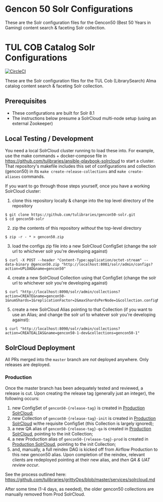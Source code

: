 # Gencon 50 Solr Configurations

These are the Solr configuration files for the Gencon50 (Best 50 Years in Gaming) content search & faceting Solr collection.
# TUL COB Catalog Solr Configurations
[![CircleCI](https://circleci.com/gh/tulibraries/gencon50-solr.svg?style=svg)](https://circleci.com/gh/tulibraries/gencon50-solr)

These are the Solr configuration files for the TUL Cob (LibrarySearch) Alma catalog content search & faceting Solr collection.

## Prerequisites

- These configurations are built for Solr 8.1
- The instructions below presume a SolrCloud multi-node setup (using an external Zookeeper)

## Local Testing / Development

You need a local SolrCloud cluster running to load these into. For example, use the make commands + docker-compose file in https://github.com/tulibraries/ansible-playbook-solrcloud to start a cluster. That repository's makefile includes this set of configurations and collection (gencon50) in its `make create-release-collections` and `make create-aliases` commands.

If you want to go through those steps yourself, once you have a working SolrCloud cluster:

1. clone this repository locally & change into the top level directory of the repository

```
$ git clone https://github.com/tulibraries/gencon50-solr.git
$ cd gencon50-solr
```

2. zip the contents of this repository *without* the top-level directory

```
$ zip -r - * > gencon50.zip
```

3. load the configs zip file into a new SolrCloud ConfigSet (change the solr url to whichever solr you're developing against)

```
$ curl -X POST --header "Content-Type:application/octet-stream" --data-binary @gencon50.zip "http://localhost:8081/solr/admin/configs?action=UPLOAD&name=gencon50"
```

4. create a new SolrCloud Collection using that ConfigSet (change the solr url to whichever solr you're developing against)

```
$ curl "http://localhost:8090/solr/admin/collections?action=CREATE&name=gencon50-1&numShards=1&replicationFactor=2&maxShardsPerNode=1&collection.configName=gencon50"
```

5. create a new SolrCloud Alias pointing to that Collection (if you want to use an Alias; and change the solr url to whatever solr you're developing against):

```
$ curl "http://localhost:8090/solr/admin/collections?action=CREATEALIAS&name=gencon50-1-dev&collections=gencon50-1"
```

## SolrCloud Deployment

All PRs merged into the `master` branch are _not_ deployed anywhere. Only releases are deployed.

### Production

Once the master branch has been adequately tested and reviewed, a release is cut. Upon creating the release tag (generally just an integer), the following occurs:
1. new ConfigSet of `gencon50-{release-tag}` is created in [Production SolrCloud](https://solrcloud.tul-infra.page);
2. new Collection of `gencon50-{release-tag}-init` is created in [Production SolrCloud](https://solrcloud.tul-infra.page) w/the requisite ConfigSet (this Collection is largely ignored);
3. a new QA alias of `gencon50-{release-tag}-qa` is created in [Production SolrCloud](https://solrcloud.tul-infra.page), pointing to the init Collection;
3. a new Production alias of `gencon50-{release-tag}-prod` is created in [Production SolrCloud](https://solrcloud.tul-infra.page), pointing to the init Collection;
4. and, manually, a full reindex DAG is kicked off from Airflow Production to this new gencon50 alias. Upon completion of the reindex, relevant clients are redeployed pointing at their new alias, and *then QA & UAT review occur*.

See the process outlined here: https://github.com/tulibraries/grittyOps/blob/master/services/solrcloud.md

After some time (1-4 days, as needed), the older gencon50 collections are manually removed from Prod SolrCloud.
